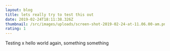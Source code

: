 ```yaml
---
layout: blog
title: lets really try to test this out
date: 2019-02-24T18:11:38.326Z
thumbnail: /src/images/uploads/screen-shot-2019-02-24-at-11.06.00-am.png
rating: 1
---
```

Testing x hello world again, something something
